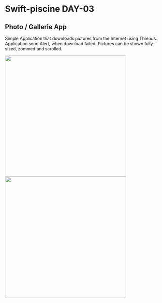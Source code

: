 # Swift-piscine DAY-03

## Photo / Gallerie App
Simple Application that downloads pictures from the Internet using Threads.
Application send Alert, when download failed.
Pictures can be shown fully-sized, zommed and scrolled.

<img src="https://github.com/LidiaGr/Swift_piscine/blob/main/day03/screenCapture.gif" width="400" /> <img src="https://github.com/LidiaGr/Swift_piscine/blob/main/day03/alert.png" width="400" />
